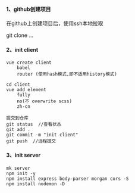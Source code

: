 #### 1、github创建项目

在github上创建项目后，使用ssh本地拉取

git clone  ...

#### 2、init client

```
vue create client
	babel
	router (使用hash模式,即不适用history模式)

cd client 
vue add element
	fully
	no(不 overwrite scss)
	zh-cn
```

```
提交到仓库
git status  //查看状态
git add .   
git commit -m "init client"
git push  //远程提交
```

#### 3、init  server

```
mk server
npm init -y
npm install express body-parser morgan cors -S
npm install nodemon -D
```

